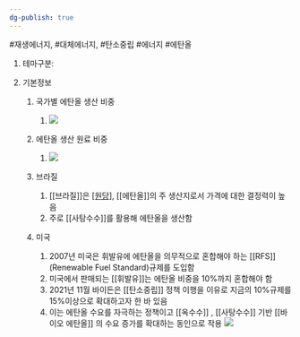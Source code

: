 ```yaml
---
dg-publish: true
---
```

#재생에너지, #대체에너지, #탄소중립 #에너지 #에탄올


1. 테마구분: 

1. 기본정보
	1. 국가별 에탄올 생산 비중
		1. ![](https://i.imgur.com/oVg2ODC.png)
	2. 에탄올 생산 원료 비중
		1. ![](https://i.imgur.com/4XHCZzC.png)


	2. 브라질
		1. [[브라질]]은 [[원당]]([[설탕]]), [[에탄올]]의 주 생산지로서 가격에 대한 결정력이 높음
		2. 주로 [[사탕수수]]를 활용해 에탄올을 생산함
	3. 미국
		1. 2007년 미국은 휘발유에 에탄올을 의무적으로 혼합해야 하는 [[RFS]](Renewable Fuel Standard)규제를 도입함
		2. 미국에서 판매되는 [[휘발유]]는 에탄올 비중을 10%까지 혼합해야 함
		3. 2021년 11월 바이든은 [[탄소중립]] 정책 이행을 이유로 지금의 10%규제를 15%이상으로 확대하고자 한 바 있음
		4. 이는 에탄올 수요를 자극하는 정책이고 [[옥수수]] , [[사탕수수]] 기반 [[바이오 에탄올]] 의 수요 증가를 확대하는 동인으로 작용 ![](https://i.imgur.com/SiLTOLO.png)



